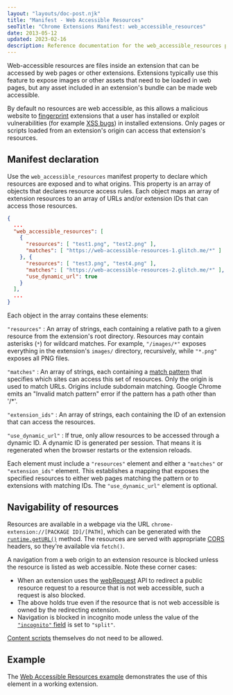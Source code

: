 ```yaml
---
layout: "layouts/doc-post.njk"
title: "Manifest - Web Accessible Resources"
seoTitle: "Chrome Extensions Manifest: web_accessible_resources"
date: 2013-05-12
updated: 2023-02-16
description: Reference documentation for the web_accessible_resources property of manifest.json.
---
```


Web-accessible resources are files inside an extension that can be accessed by web pages or other
extensions. Extensions typically use this feature to expose images or other assets that need to be
loaded in web pages, but any asset included in an extension's bundle can be made web accessible.

By default no resources are web accessible, as this allows a malicious website to [fingerprint][6] extensions that a user has installed
or exploit vulnerabilities (for example [XSS bugs][7]) in installed extensions. Only pages or scripts loaded from an extension's origin
can access that extension's resources. 

## Manifest declaration

Use the `web_accessible_resources` manifest property to declare which resources are exposed and to
what origins. This property is an array of objects that declares resource access rules. Each object
maps an array of extension resources to an array of URLs and/or extension IDs that can access those resources.

```json
{
  ...
  "web_accessible_resources": [
    {
      "resources": [ "test1.png", "test2.png" ],
      "matches": [ "https://web-accessible-resources-1.glitch.me/*" ]
    }, {
      "resources": [ "test3.png", "test4.png" ],
      "matches": [ "https://web-accessible-resources-2.glitch.me/*" ],
      "use_dynamic_url": true
    }
  ],
  ...
}
```

Each object in the array contains these elements:

`"resources"`
: An array of strings, each containing a relative path to a given resource from the extension's root directory. Resources may contain asterisks (`*`) for wildcard matches. For example, `"/images/*"` exposes everything in the extension's `images/` directory, recursively, while `"*.png"` exposes all PNG files.

`"matches"`
: An array of strings, each containing a [match pattern](/docs/extensions/mv3/match_patterns/) that specifies which sites can access this set of resources. Only the origin is used to match URLs. Origins include subdomain matching. Google Chrome emits an "Invalid match pattern" error if the pattern has a path other than '/*'.

`"extension_ids"`
: An array of strings, each containing the ID of an extension that can access the resources.

`"use_dynamic_url"`
: If true, only allow resources to be accessed through a dynamic ID. A dynamic ID is generated per session. That means it is regenerated when the browser restarts or the extension reloads.

Each element must include a `"resources"` element and either a `"matches"` or `"extension_ids"` element. This establishes a mapping that exposes the specified resources to either web pages matching the pattern or to extensions with matching IDs. The `"use_dynamic_url"` element is optional.

## Navigability of resources

Resources are available in a webpage via the URL
`chrome-extension://[PACKAGE ID]/[PATH]`, which can be generated with the [`runtime.getURL()`][1]
method. The resources are served with appropriate [CORS][2] headers, so they're available
via `fetch()`.

A navigation from a web origin to an extension resource is blocked unless the resource is
listed as web accessible. Note these corner cases:

- When an extension uses the [webRequest][3] API to redirect a public
  resource request to a resource that is not web accessible, such a request is also blocked.
- The above holds true even if the resource that is not web accessible is owned by the redirecting
  extension.
- Navigation is blocked in incognito mode unless the value of the [`"incognito"` field](/docs/extensions/mv3/manifest/incognito/) is set to `"split"`.

[Content scripts][5] themselves do not need to be allowed.

## Example

The [Web Accessible Resources example][war-example] demonstrates the use of this element in a working extension.

[war-example]: https://github.com/GoogleChrome/chrome-extensions-samples/tree/main/api-samples/web-accessible-resources
[1]: /docs/extensions/reference/extension/#method-getURL
[2]: https://www.w3.org/TR/cors/
[3]: /docs/extensions/reference/webRequest/
[4]: /docs/extensions/reference/declarativeWebRequest
[5]: /docs/extensions/mv3/content_scripts
[6]: https://en.wikipedia.org/wiki/Device_fingerprint
[7]: https://en.wikipedia.org/wiki/Cross-site_scripting
[8]: /docs/extensions/mv3/tabs#manifest_version
